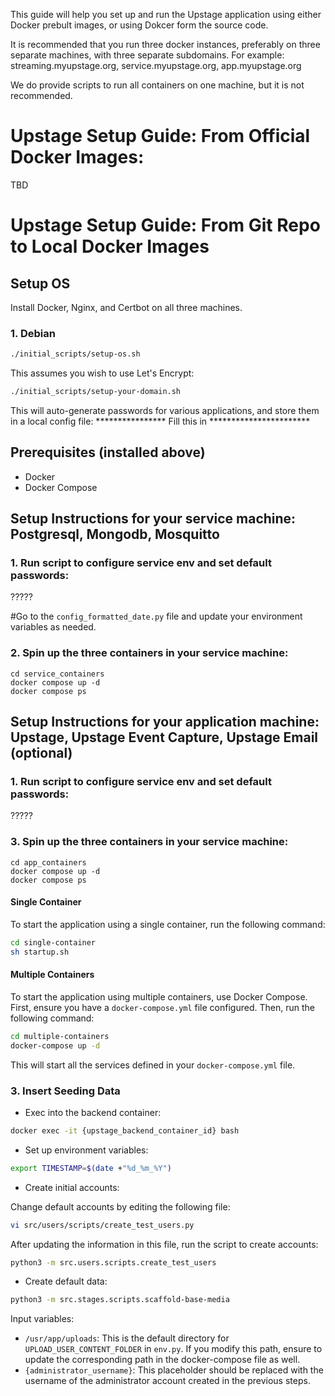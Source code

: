 This guide will help you set up and run the Upstage application using either Docker prebult images,
or using Dokcer form the source code.

It is recommended that you run three docker instances, preferably on three separate machines, with three separate subdomains. For example: streaming.myupstage.org, service.myupstage.org, app.myupstage.org

We do provide scripts to run all containers on one machine, but it is not recommended.

# Upstage Setup Guide: From Official Docker Images:
TBD

# Upstage Setup Guide: From Git Repo to Local Docker Images

## Setup OS

Install Docker, Nginx, and Certbot on all three machines.

### 1. Debian

```sh
./initial_scripts/setup-os.sh
```

This assumes you wish to use Let's Encrypt:
```sh
./initial_scripts/setup-your-domain.sh
```

This will auto-generate passwords for various applications, and store them in a local config file:
**************** Fill this in ***********************

## Prerequisites (installed above)

- Docker
- Docker Compose

## Setup Instructions for your service machine: Postgresql, Mongodb, Mosquitto

### 1. Run script to configure service env and set default passwords:

?????

#Go to the `config_formatted_date.py` file and update your environment variables as needed.

### 2. Spin up the three containers in your service machine:
```
cd service_containers
docker compose up -d
docker compose ps
```

## Setup Instructions for your application machine: Upstage, Upstage Event Capture, Upstage Email (optional)

### 1. Run script to configure service env and set default passwords:

?????

### 3. Spin up the three containers in your service machine:
```
cd app_containers
docker compose up -d
docker compose ps
```

#### Single Container

To start the application using a single container, run the following command:

```sh
cd single-container
sh startup.sh
```

#### Multiple Containers

To start the application using multiple containers, use Docker Compose. First, ensure you have a `docker-compose.yml` file configured. Then, run the following command:

```sh
cd multiple-containers
docker-compose up -d
```

This will start all the services defined in your `docker-compose.yml` file.

### 3. Insert Seeding Data

- Exec into the backend container:

```sh
docker exec -it {upstage_backend_container_id} bash
```

- Set up environment variables:

```sh
export TIMESTAMP=$(date +"%d_%m_%Y")
```

- Create initial accounts:

Change default accounts by editing the following file:

```sh
vi src/users/scripts/create_test_users.py
```

After updating the information in this file, run the script to create accounts:

```sh
python3 -m src.users.scripts.create_test_users
```

- Create default data:

```sh
python3 -m src.stages.scripts.scaffold-base-media
```

Input variables:
- `/usr/app/uploads`: This is the default directory for `UPLOAD_USER_CONTENT_FOLDER` in `env.py`. If you modify this path, ensure to update the corresponding path in the docker-compose file as well.
- `{administrator_username}`: This placeholder should be replaced with the username of the administrator account created in the previous steps.

